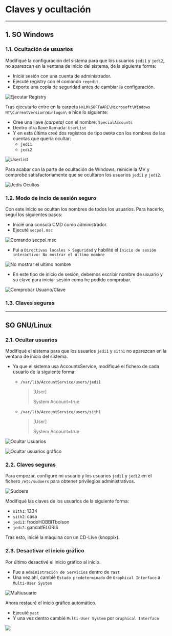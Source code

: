 
# Claves y ocultación

---

## 1. SO Windows

### 1.1. Ocultación de usuarios

Modifiqué la configuración del sistema para que los usuarios `jedi1` y `jedi2`, no aparezcan en la ventana de inicio del sistema, de la siguiente forma:
* Inicié sesión con una cuenta de administrador.
* Ejecuté registry con el comando `regedit`.
* Exporte una copia de seguridad antes de cambiar la configuración.

![Ejecutar Registry](https://github.com/jsuabur/idp1819-jorge-suarez/blob/master/PrimerTrimestre/Unidad2/A4_Claves-y-ocultacion/images/regedit.png)

Tras ejecutarlo entre en la carpeta  `HKLM\SOFTWARE\Microsoft\Windows NT\CurrentVersion\Winlogon\` e hice lo siguiente:
* Cree una llave *(carpeta)* con el nombre: `SpecialAccounts`
* Dentro otra llave llamada: `UserList`
* Y en esta última creé dos registros de tipo `DWORD` con los nombres de las cuentas que quería ocultar:
  * `jedi1`
  * `jedi2`

![UserList](https://github.com/jsuabur/idp1819-jorge-suarez/blob/master/PrimerTrimestre/Unidad2/A4_Claves-y-ocultacion/images/UserList.png)

Para acabar con la parte de ocultación de Windows, reinicie la MV y comprobé satisfactoriamente que se ocultaron los usuarios `jedi1` y `jedi2`.

![Jedis Ocultos](https://github.com/jsuabur/idp1819-jorge-suarez/blob/master/PrimerTrimestre/Unidad2/A4_Claves-y-ocultacion/images/jedis-ocult.png)

### 1.2. Modo de incio de sesión seguro

Con este inicio se ocultan los nombres de todos los usuarios. Para hacerlo, seguí los siguientes pasos:
* Inicié una consola CMD como administrador.
* Ejecuté `secpol.msc`

![Comando secpol.msc](https://github.com/jsuabur/idp1819-jorge-suarez/blob/master/PrimerTrimestre/Unidad2/A4_Claves-y-ocultacion/images/secpol.png)

* Fui a `Directivas locales > Seguridad` y habilité el `Inicio de sesión interactivo: No mostrar el último nombre`

![No mostrar el ultimo nombre](https://github.com/jsuabur/idp1819-jorge-suarez/blob/master/PrimerTrimestre/Unidad2/A4_Claves-y-ocultacion/images/no-mostrar.png)

* En este tipo de inicio de sesión, debemos escribir nombre de usuario y su clave para iniciar sesión como he podido comprobar.

![Comprobar Usuario/Clave](https://github.com/jsuabur/idp1819-jorge-suarez/blob/master/PrimerTrimestre/Unidad2/A4_Claves-y-ocultacion/images/comp-no-mostrar.png)

### 1.3. Claves seguras



---

## SO GNU/Linux

### 2.1. Ocultar usuarios

Modifiqué el sistema para que los usuarios `jedi1` y `sith1` no aparezcan en la ventana de inicio del sistema.
* Ya que el sistema usa AccountsService, modifiqué el fichero de cada usuario de la siguiente forma:
  * `/var/lib/AccountService/users/jedi1`
    > [User]
    >
    > System Account=true

  * `/var/lib/AccountService/users/sith1`
    > [User]
    >
    > System Account=true

![Ocultar Usuarios](https://github.com/jsuabur/idp1819-jorge-suarez/blob/master/PrimerTrimestre/Unidad2/A4_Claves-y-ocultacion/images/os-ocult-us.png)

![Ocultar usuarios gráfico](https://github.com/jsuabur/idp1819-jorge-suarez/blob/master/PrimerTrimestre/Unidad2/A4_Clavesyocultacion/images/os-ocultus-gr.png)

### 2.2. Claves seguras
Para empezar, configuré mi usuario y los usuarios `jedi1` y `jedi2` en el fichero `/etc/sudoers` para obtener privilegios administrativos.

![Sudoers](https://github.com/jsuabur/idp1819-jorge-suarez/blob/master/PrimerTrimestre/Unidad2/A4_Clavesyocultacion/images/sudoers.png)

Modifiqué las claves de los usuarios de la siguiente forma:
* `sith1`: 1234
* `sith2`: casa
* `jedi1`: frodoHOBBITbolson
* `jedi2`: gandalfELGRIS

Tras esto, inicié la máquina con un CD-Live (knoppix).



### 2.3. Desactivar el inicio gráfico

Por último desactivé el inicio gráfico al inicio.
* Fue a `Administración de Servicios` dentro de `Yast`
* Una vez ahí, cambié `Estado predeterminado` de `Graphical Interface` a `Multi-User System`

![Multiusuario](https://github.com/jsuabur/idp1819-jorge-suarez/blob/master/PrimerTrimestre/Unidad2/A4_Claves-y-ocultacion/images/multiusuario.png)

Ahora restauré el inicio gráfico automático.
* Ejecuté `yast`
* Y una vez dentro cambié `Multi-User System` por `Graphical Interface`

![](https://github.com/jsuabur/idp1819-jorge-suarez/blob/master/PrimerTrimestre/Unidad2/A4_Claves-y-ocultacion/images/yast-comando.png)
